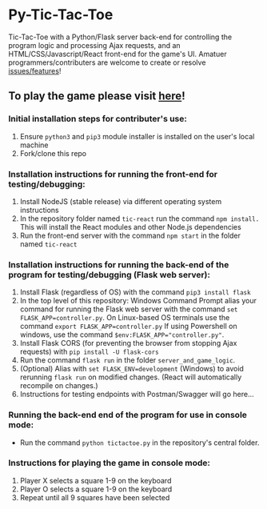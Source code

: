 # Py-Tic-Tac-Toe #
Tic-Tac-Toe with a Python/Flask server back-end for controlling the program logic and processing Ajax requests, and an HTML/CSS/Javascript/React front-end for the game's UI. Amatuer programmers/contributers are welcome to create or resolve [issues/features](https://github.com/bmdvpanga/tictactoe/issues)!

## To play the game please visit [here](https://www.cool-free-games.com/tic-tac-toe)! ##

### Initial installation steps for contributer's use: ###

1) Ensure `python3` and `pip3` module installer is installed on the user's local machine
2) Fork/clone this repo

### Installation instructions for running the front-end for testing/debugging: ###

1) Install NodeJS (stable release) via different operating system instructions
2) In the repository folder named `tic-react` run the command `npm install.` This will install the React modules and other Node.js dependencies
3) Run the front-end server with the command `npm start` in the folder named `tic-react`

### Installation instructions for running the back-end of the program for testing/debugging (Flask web server): ###

1) Install Flask (regardless of OS) with the command `pip3 install flask`
2) In the top level of this repository: Windows Command Prompt alias your command for running the Flask web server with the command `set FLASK_APP=controller.py`. On Linux-based OS terminals use the command `export FLASK_APP=controller.py`
If using Powershell on windows, use the command `$env:FLASK_APP="controller.py"`. 
3) Install Flask CORS (for preventing the browser from stopping Ajax requests) with `pip install -U flask-cors`
4) Run the command `flask run` in the folder `server_and_game_logic`. 
5) (Optional) Alias with `set FLASK_ENV=development` (Windows) to avoid rerunning `flask run` on modified changes. (React will automatically recompile on changes.)
6) Instructions for testing endpoints with Postman/Swagger will go here...

### Running the back-end end of the program for use in console mode: ###
* Run the command `python tictactoe.py` in the repository's central folder.

### Instructions for playing the game in console mode: ###
1) Player X selects a square 1-9 on the keyboard
2) Player O selects a square 1-9 on the keyboard
3) Repeat until all 9 squares have been selected

